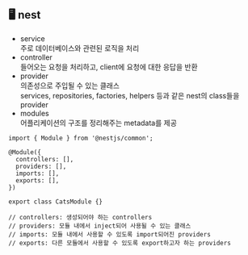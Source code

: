 ## 🖥️ nest

- service <BR>
  주로 데이터베이스와 관련된 로직을 처리
- controller <BR>
  들어오는 요청을 처리하고, client에 요청에 대한 응답을 반환
- provider <bR>
  의존성으로 주입될 수 있는 클래스 <bR>
  services, repositories, factories, helpers 등과 같은 nest의 class들을 provider
- modules <BR>
  어플리케이션의 구조를 정리해주는 metadata를 제공 <Br>

```
import { Module } from '@nestjs/common';

@Module({
  controllers: [],
  providers: [],
  imports: [],
  exports: [],
})

export class CatsModule {}

// controllers: 생성되어야 하는 controllers
// providers: 모듈 내에서 inject되어 사용될 수 있는 클래스
// imports: 모듈 내에서 사용할 수 있도록 import되어진 providers
// exports: 다른 모듈에서 사용할 수 있도록 export하고자 하는 providers
```
